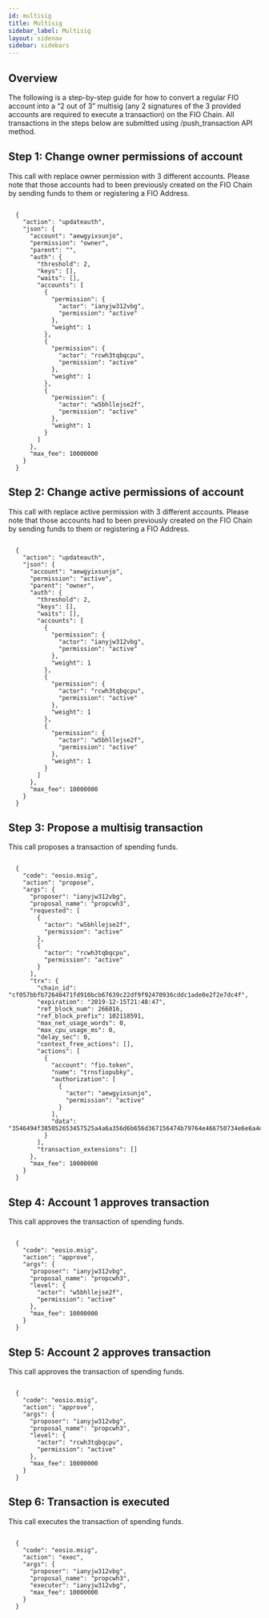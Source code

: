 ```yaml
---
id: multisig
title: Multisig
sidebar_label: Multisig
layout: sidenav
sidebar: sidebars
---
```


## Overview

The following is a step-by-step guide for how to convert a regular FIO account into a “2 out of 3” multisig (any 2 signatures of the 3 provided accounts are required to execute a transaction) on the FIO Chain. All transactions in the steps below are submitted using /push_transaction API method.

## Step 1: Change owner permissions of account

This call with replace owner permission with 3 different accounts. Please note that those accounts had to been previously created on the FIO Chain by sending funds to them or registering a FIO Address.
```

  {
    "action": "updateauth",
    "json": {
      "account": "aewgyixsunjo",
      "permission": "owner",
      "parent": "",
      "auth": {
        "threshold": 2,
        "keys": [],
        "waits": [],
        "accounts": [
          {
            "permission": {
              "actor": "ianyjw312vbg",
              "permission": "active"
            },
            "weight": 1
          },
          {
            "permission": {
              "actor": "rcwh3tqbqcpu",
              "permission": "active"
            },
            "weight": 1
          },
          {
            "permission": {
              "actor": "w5bhllejse2f",
              "permission": "active"
            },
            "weight": 1
          }
        ]
      },
      "max_fee": 10000000
    }
  }

```
## Step 2: Change active permissions of account

This call with replace active permission with 3 different accounts. Please note that those accounts had to been previously created on the FIO Chain by sending funds to them or registering a FIO Address.
```

  {
    "action": "updateauth",
    "json": {
      "account": "aewgyixsunjo",
      "permission": "active",
      "parent": "owner",
      "auth": {
        "threshold": 2,
        "keys": [],
        "waits": [],
        "accounts": [
          {
            "permission": {
              "actor": "ianyjw312vbg",
              "permission": "active"
            },
            "weight": 1
          },
          {
            "permission": {
              "actor": "rcwh3tqbqcpu",
              "permission": "active"
            },
            "weight": 1
          },
          {
            "permission": {
              "actor": "w5bhllejse2f",
              "permission": "active"
            },
            "weight": 1
          }
        ]
      },
      "max_fee": 10000000
    }
  }

```

## Step 3: Propose a multisig transaction

This call proposes a transaction of spending funds.
```

  {
    "code": "eosio.msig",
    "action": "propose",
    "args": {
      "proposer": "ianyjw312vbg",
      "proposal_name": "propcwh3",
      "requested": [
        {
          "actor": "w5bhllejse2f",
          "permission": "active"
        },
        {
          "actor": "rcwh3tqbqcpu",
          "permission": "active"
        }
      ],
      "trx": {
        "chain_id": "cf057bbfb72640471fd910bcb67639c22df9f92470936cddc1ade0e2f2e7dc4f",
        "expiration": "2019-12-15T21:48:47",
        "ref_block_num": 266016,
        "ref_block_prefix": 102118591,
        "max_net_usage_words": 0,
        "max_cpu_usage_ms": 0,
        "delay_sec": 0,
        "context_free_actions": [],
        "actions": [
          {
            "account": "fio.token",
            "name": "trnsfiopubky",
            "authorization": [
              {
                "actor": "aewgyixsunjo",
                "permission": "active"
              }
            ],
            "data": "3546494f385052653457525a4a6a356d6b656d367156474b79764e466750734e6e6a4e4e366b50686836456143707a4356696e354a6a40420f000000000080b2e60e0000000040dfd4b83bcfb83200"
          }
        ],
        "transaction_extensions": []
      },
      "max_fee": 10000000
    }
  }

```

## Step 4: Account 1 approves transaction

This call approves the transaction of spending funds.
```

  {
    "code": "eosio.msig",
    "action": "approve",
    "args": {
      "proposer": "ianyjw312vbg",
      "proposal_name": "propcwh3",
      "level": {
        "actor": "w5bhllejse2f",
        "permission": "active"
      },
      "max_fee": 10000000
    }
  }

```

## Step 5: Account 2 approves transaction

This call approves the transaction of spending funds.
```

  {
    "code": "eosio.msig",
    "action": "approve",
    "args": {
      "proposer": "ianyjw312vbg",
      "proposal_name": "propcwh3",
      "level": {
        "actor": "rcwh3tqbqcpu",
        "permission": "active"
      },
      "max_fee": 10000000
    }
  }

```

## Step 6: Transaction is executed

This call executes the transaction of spending funds.
```

  {
    "code": "eosio.msig",
    "action": "exec",
    "args": {
      "proposer": "ianyjw312vbg",
      "proposal_name": "propcwh3",
      "executer": "ianyjw312vbg",
      "max_fee": 10000000
    }
  }

```
